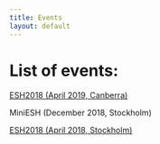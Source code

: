 ```yaml
---
title: Events
layout: default
---
```


# List of events:
<a href="/pages/canberra_2019.html">ESH2018 (April 2019, Canberra)</a>

MiniESH (December 2018, Stockholm)

<a href="/pages/stockholm_2018.html">ESH2018 (April 2018, Stockholm)</a>